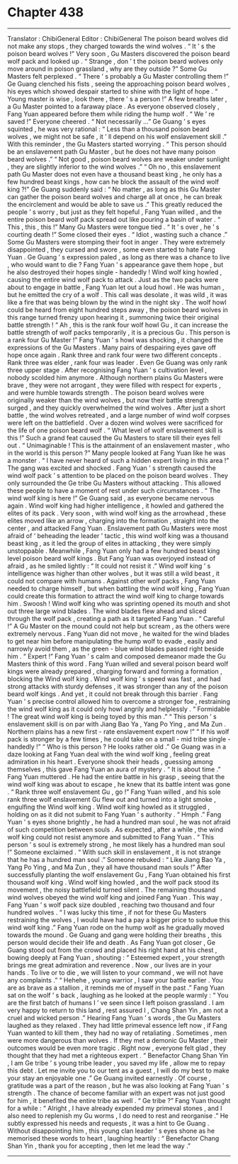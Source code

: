 
# Chapter 438


---

Translator : ChibiGeneral Editor : ChibiGeneral
The poison beard wolves did not make any stops , they charged towards the wind wolves .
“ It ’ s the poison beard wolves !” Very soon , Gu Masters discovered the poison beard wolf pack and looked up .
“ Strange , don ’ t the poison beard wolves only move around in poison grassland , why are they outside ?” Some Gu Masters felt perplexed .
“ There ’ s probably a Gu Master controlling them !” Ge Guang clenched his fists , seeing the approaching poison beard wolves , his eyes which showed despair started to shine with the light of hope .
“ Young master is wise , look there , there ’ s a person !” A few breaths later , a Gu Master pointed to a faraway place .
As everyone observed closely , Fang Yuan appeared before them while riding the hump wolf .
“ We ’ re saved !” Everyone cheered .
“ Not necessarily …” Ge Guang ’ s eyes squinted , he was very rational : “ Less than a thousand poison beard wolves , we might not be safe , it ’ ll depend on his wolf enslavement skill .”
With this reminder , the Gu Masters started worrying .
“ This person should be an enslavement path Gu Master , but he does not have many poison beard wolves .”
“ Not good , poison beard wolves are weaker under sunlight , they are slightly inferior to the wind wolves .”
“ Oh no , this enslavement path Gu Master does not even have a thousand beast king , he only has a few hundred beast kings , how can he block the assault of the wind wolf king ?!”
Ge Guang suddenly said : “ No matter , as long as this Gu Master can gather the poison beard wolves and charge all at once , he can break the encirclement and would be able to save us .”
This greatly reduced the people ’ s worry , but just as they felt hopeful , Fang Yuan willed , and the entire poison beard wolf pack spread out like pouring a basin of water .
“ This , this , this !” Many Gu Masters were tongue tied .
“ It ’ s over , he ’ s courting death !” Some closed their eyes .
“ Idiot , wasting such a chance .” Some Gu Masters were stomping their foot in anger .
They were extremely disappointed , they cursed and swore , some even started to hate Fang Yuan .
Ge Guang ’ s expression paled , as long as there was a chance to live , who would want to die ? Fang Yuan ’ s appearance gave them hope , but he also destroyed their hopes single - handedly !
Wind wolf king howled , causing the entire wind wolf pack to attack .
Just as the two packs were about to engage in battle , Fang Yuan let out a loud howl .
He was human , but he emitted the cry of a wolf .
This call was desolate , it was wild , it was like a fire that was being blown by the wind in the night sky .
The wolf howl could be heard from eight hundred steps away , the poison beard wolves in this range turned frenzy upon hearing it , summoning twice their original battle strength !
“ Ah , this is the rank four wolf howl Gu , it can increase the battle strength of wolf packs temporarily , it is a precious Gu . This person is a rank four Gu Master !”
Fang Yuan ’ s howl was shocking , it changed the expressions of the Gu Masters .
Many pairs of despairing eyes gave off hope once again .
Rank three and rank four were two different concepts .
Rank three was elder , rank four was leader .
Even Ge Guang was only rank three upper stage .
After recognising Fang Yuan ’ s cultivation level , nobody scolded him anymore . Although northern plains Gu Masters were brave , they were not arrogant , they were filled with respect for experts , and were humble towards strength .
The poison beard wolves were originally weaker than the wind wolves , but now their battle strength surged , and they quickly overwhelmed the wind wolves .
After just a short battle , the wind wolves retreated , and a large number of wind wolf corpses were left on the battlefield . Over a dozen wind wolves were sacrificed for the life of one poison beard wolf .
“ What level of wolf enslavement skill is this !” Such a grand feat caused the Gu Masters to stare till their eyes fell out .
“ Unimaginable ! This is the attainment of an enslavement master , who in the world is this person ?” Many people looked at Fang Yuan like he was a monster .
“ I have never heard of such a hidden expert living in this area !” The gang was excited and shocked .
Fang Yuan ’ s strength caused the wind wolf pack ’ s attention to be placed on the poison beard wolves . They only surrounded the Ge tribe Gu Masters without attacking . This allowed these people to have a moment of rest under such circumstances .
“ The wind wolf king is here !” Ge Guang said , as everyone became nervous again .
Wind wolf king had higher intelligence , it howled and gathered the elites of its pack .
Very soon , with wind wolf king as the arrowhead , these elites moved like an arrow , charging into the formation , straight into the center , and attacked Fang Yuan .
Enslavement path Gu Masters were most afraid of ‘ beheading the leader ’ tactic , this wind wolf king was a thousand beast king , as it led the group of elites in attacking , they were simply unstoppable . Meanwhile , Fang Yuan only had a few hundred beast king level poison beard wolf kings .
But Fang Yuan was overjoyed instead of afraid , as he smiled lightly : “ It could not resist it .”
Wind wolf king ’ s intelligence was higher than other wolves , but it was still a wild beast , it could not compare with humans . Against other wolf packs , Fang Yuan needed to charge himself , but when battling the wind wolf king , Fang Yuan could create this formation to attract the wind wolf king to charge towards him .
Swoosh !
Wind wolf king who was sprinting opened its mouth and shot out three large wind blades .
The wind blades flew ahead and sliced through the wolf pack , creating a path as it targeted Fang Yuan .
“ Careful !” A Gu Master on the mound could not help but scream , as the others were extremely nervous .
Fang Yuan did not move , he waited for the wind blades to get near him before manipulating the hump wolf to evade , easily and narrowly avoid them , as the green - blue wind blades passed right beside him .
“ Expert !” Fang Yuan ’ s calm and composed demeanor made the Gu Masters think of this word .
Fang Yuan willed and several poison beard wolf kings were already prepared , charging forward and forming a formation , blocking the Wind wolf king .
Wind wolf king ’ s speed was fast , and had strong attacks with sturdy defenses , it was stronger than any of the poison beard wolf kings . And yet , it could not break through this barrier .
Fang Yuan ’ s precise control allowed him to overcome a stronger foe , restraining the wind wolf king as it could only howl angrily and helplessly .
“ Formidable ! The great wind wolf king is being toyed by this man .”
“ This person ’ s enslavement skill is on par with Jiang Bao Ya , Yang Po Ying , and Ma Zun . Northern plains has a new first - rate enslavement expert now !”
“ If his wolf pack is stronger by a few times , he could take on a small - mid tribe single - handedly !”
“ Who is this person ? He looks rather old .” Ge Guang was in a daze looking at Fang Yuan deal with the wind wolf king , feeling great admiration in his heart .
Everyone shook their heads , guessing among themselves , this gave Fang Yuan an aura of mystery .
“ It is about time .” Fang Yuan muttered .
He had the entire battle in his grasp , seeing that the wind wolf king was about to escape , he knew that its battle intent was gone .
“ Rank three wolf enslavement Gu , go !”
Fang Yuan willed , and his sole rank three wolf enslavement Gu flew out and turned into a light smoke , engulfing the Wind wolf king .
Wind wolf king howled as it struggled , holding on as it did not submit to Fang Yuan ’ s authority .
“ Hmph .” Fang Yuan ’ s eyes shone brightly , he had a hundred man soul , he was not afraid of such competition between souls .
As expected , after a while , the wind wolf king could not resist anymore and submitted to Fang Yuan .
“ This person ’ s soul is extremely strong , he most likely has a hundred man soul !” Someone exclaimed .
“ With such skill in enslavement , it is not strange that he has a hundred man soul .” Someone rebuked : “ Like Jiang Bao Ya , Yang Po Ying , and Ma Zun , they all have thousand man souls !”
After successfully planting the wolf enslavement Gu , Fang Yuan obtained his first thousand wolf king .
Wind wolf king howled , and the wolf pack stood its movement , the noisy battlefield turned silent .
The remaining thousand wind wolves obeyed the wind wolf king and joined Fang Yuan .
This way , Fang Yuan ’ s wolf pack size doubled , reaching two thousand and four hundred wolves .
“ I was lucky this time , if not for these Gu Masters restraining the wolves , I would have had a pay a bigger price to subdue this wind wolf king .” Fang Yuan rode on the hump wolf as he gradually moved towards the mound .
Ge Guang and gang were holding their breaths , this person would decide their life and death .
As Fang Yuan got closer , Ge Guang stood out from the crowd and placed his right hand at his chest , bowing deeply at Fang Yuan , shouting : “ Esteemed expert , your strength brings me great admiration and reverence . Now , our lives are in your hands . To live or to die , we will listen to your command , we will not have any complaints .”
“ Hehehe , young warrior , I saw your battle earlier . You are as brave as a stallion , it reminds me of myself in the past .” Fang Yuan sat on the wolf ’ s back , laughing as he looked at the people warmly : “ You are the first batch of humans I ’ ve seen since I left poison grassland . I am very happy to return to this land , rest assured I , Chang Shan Yin , am not a cruel and wicked person .”
Hearing Fang Yuan ’ s words , the Gu Masters laughed as they relaxed .
They had little primeval essence left now , if Fang Yuan wanted to kill them , they had no way of retaliating .
Sometimes , men were more dangerous than wolves . If they met a demonic Gu Master , their outcomes would be even more tragic . Right now , everyone felt glad , they thought that they had met a righteous expert .
“ Benefactor Chang Shan Yin , I am Ge tribe ’ s young tribe leader , you saved my life , allow me to repay this debt . Let me invite you to our tent as a guest , I will do my best to make your stay an enjoyable one .” Ge Guang invited earnestly .
Of course , gratitude was a part of the reason , but he was also looking at Fang Yuan ’ s strength . The chance of become familiar with an expert was not just good for him , it benefited the entire tribe as well .
“ Ge tribe ?” Fang Yuan thought for a while : “ Alright , I have already expended my primeval stones , and I also need to replenish my Gu worms , I do need to rest and reorganise .”
He subtly expressed his needs and requests , it was a hint to Ge Guang .
Without disappointing him , this young clan leader ’ s eyes shone as he memorised these words to heart , laughing heartily : “ Benefactor Chang Shan Yin , thank you for accepting , then let me lead the way .”

---

